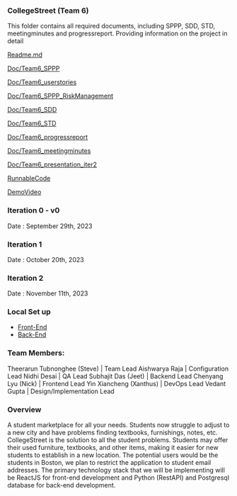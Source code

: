 ### CollegeStreet (Team 6)
This folder contains all required documents, including SPPP, SDD, STD, meetingminutes and progressreport.
Providing information on the project in detail

[Readme.md](https://github.com/BUMETCS673/CS673F23TEAM6/blob/main/doc/Readme.md)

[Doc/Team6_SPPP](https://github.com/BUMETCS673/CS673F23TEAM6/blob/main/doc/IT2/Team6_SPPP%20(v2).pdf)

[Doc/Team6_userstories](https://github.com/BUMETCS673/CS673F23TEAM6/blob/main/doc/IT2/Team6_userstories%20(updated).pdf)

[Doc/Team6_SPPP_RiskManagement](https://github.com/BUMETCS673/CS673F23TEAM6/blob/main/doc/IT1/Team6_SPPP_RiskManagement.xlsx)

[Doc/Team6_SDD](https://github.com/BUMETCS673/CS673F23TEAM6/blob/main/doc/IT2/Team6_SDD%20(updated).pdf)

[Doc/Team6_STD](https://github.com/BUMETCS673/CS673F23TEAM6/blob/main/doc/IT2/Team6_STD.pdf)

[Doc/Team6_progressreport](https://github.com/BUMETCS673/CS673F23TEAM6/blob/main/doc/IT2/Team6_ProgressReport%20(updated).xlsx)

[Doc/Team6_meetingminutes](https://github.com/BUMETCS673/CS673F23TEAM6/blob/main/doc/IT2/Team6_MeetingMinutes%20(updated).docx)

[Doc/Team6_presentation_iter2](https://github.com/BUMETCS673/CS673F23TEAM6/blob/main/doc/IT2/Team6_presentation_iter2.pdf)

[RunnableCode](https://github.com/BUMETCS673/CS673F23TEAM6/tree/main/code)

[DemoVideo](https://github.com/BUMETCS673/CS673F23TEAM6/blob/main/demo/Iteration2_demo.mov)



### Iteration 0 - v0
Date : September 29th, 2023

### Iteration 1
Date : October 20th, 2023

### Iteration 2
Date : November 11th, 2023

### Local Set up
 - [Front-End](https://github.com/BUMETCS673/CS673F23TEAM6/blob/main/code/web-app/Readme.md)
 - [Back-End](https://github.com/BUMETCS673/CS673F23TEAM6/blob/main/code/server/README.md)

### Team Members:
Theerarun Tubnonghee (Steve) | Team Lead
Aishwarya Raja | Configuration Lead
Nidhi Desai | QA Lead
Subhajit Das (Jeet) | Backend Lead
Chenyang Lyu (Nick) | Frontend Lead
Yin Xiancheng (Xanthus) | DevOps Lead
Vedant Gupta | Design/Implementation Lead

### Overview 
A student marketplace for all your needs. Students now struggle to adjust to a new city and have problems finding textbooks, furnishings, notes, etc. 
CollegeStreet is the solution to all the student problems. Students may offer their used furniture, textbooks, and other items, making it easier for new students to establish in a new location. 
The potential users would be the students in Boston, we plan to restrict the application to student email addresses. 
The primary technology stack that we will be implementing will be ReactJS for front-end development and Python (RestAPI) and Postgresql database for back-end development. 
